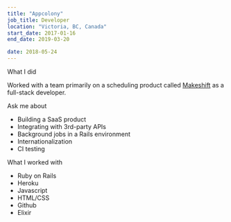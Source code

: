 ```yaml
---
title: "Appcolony"
job_title: Developer
location: "Victoria, BC, Canada"
start_date: 2017-01-16
end_date: 2019-03-20

date: 2018-05-24
---
```


<div class="col-4">

<label>What I did</label>

<p>
	Worked with a team primarily on a scheduling product called <a href="http://www.makeshift.ca/">Makeshift</a> as a full-stack developer.
</p>

</div><div class="col-3">
	<label>Ask me about</label>
	<ul>
		<li>Building a SaaS product</li>
		<li>Integrating with 3rd-party APIs</li>
		<li>Background jobs in a Rails environment</li>
		<li>Internationalization</li>
		<li>CI testing</li>
	</ul>
</div><div class="col-3">
	<label>What I worked with</label>
	<ul>
		<li>Ruby on Rails</li>
		<li>Heroku</li>
		<li>Javascript</li>
		<li>HTML/CSS</li>
		<li>Github</li>
		<li>Elixir</li>
	</ul>
</div>
